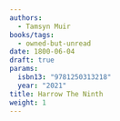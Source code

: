 ```yaml
---
authors:
  - Tamsyn Muir
books/tags:
  - owned-but-unread
date: 1800-06-04
draft: true
params:
  isbn13: "9781250313218"
  year: "2021"
title: Harrow The Ninth
weight: 1
---
```


<!--more-->
